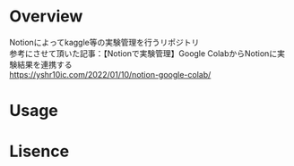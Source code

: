 # Overview
Notionによってkaggle等の実験管理を行うリポジトリ<br> 
参考にさせて頂いた記事：【Notionで実験管理】Google ColabからNotionに実験結果を連携する<br>
https://yshr10ic.com/2022/01/10/notion-google-colab/
# Usage

# Lisence
